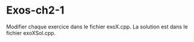 # Exos-ch2-1
Modifier chaque exercice dans le fichier exoX.cpp.
La solution est dans le fichier exoXSol.cpp.
